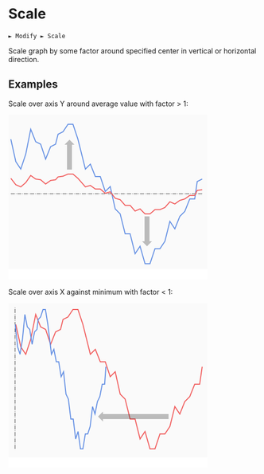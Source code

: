 # Scale

```
► Modify ► Scale
```

Scale graph by some factor around specified center in vertical or horizontal direction.

## Examples

Scale over axis Y around average value with factor > 1:

![img](./images/scale_1.png)

Scale over axis X against minimum with factor < 1:

![img](./images/scale_2.png)
